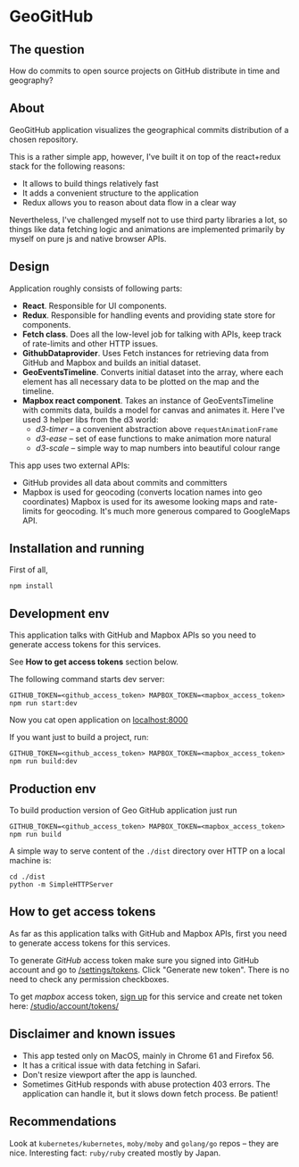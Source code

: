 GeoGitHub
=========

The question
------------
How do commits to open source projects on GitHub distribute in time and geography?

About
-----
GeoGitHub application visualizes the geographical commits distribution of a chosen repository.

This is a rather simple app, however, I've built it on top of the react+redux stack for the following reasons:
 * It allows to build things relatively fast
 * It adds a convenient structure to the application
 * Redux allows you to reason about data flow in a clear way

Nevertheless, I've challenged myself not to use third party libraries a lot,
so things like data fetching logic and animations are implemented primarily by myself on pure js and native browser APIs.

Design
------
Application roughly consists of following parts:
 * **React**. Responsible for UI components.
 * **Redux**. Responsible for handling events and providing state store for components.
 * **Fetch class**. Does all the low-level job for talking with APIs, keep track of rate-limits and other HTTP issues.
 * **GithubDataprovider**. Uses Fetch instances for retrieving data from GitHub and Mapbox and builds an initial dataset.
 * **GeoEventsTimeline**. Converts initial dataset into the array, where each element has all necessary data to be plotted on the map and the timeline.
 * **Mapbox react component**. Takes an instance of GeoEventsTimeline with commits data, builds a model for canvas and animates it. Here I've used 3 helper libs from the d3 world:
    * *d3-timer* – a convenient abstraction above ``requestAnimationFrame``
    * *d3-ease* – set of ease functions to make animation more natural
    * *d3-scale* – simple way to map numbers into beautiful colour range

This app uses two external APIs:
 * GitHub provides all data about commits and committers
 * Mapbox is used for geocoding (converts location names into geo coordinates)
   Mapbox is used for its awesome looking maps and rate-limits for geocoding. It's much more generous compared to GoogleMaps API.

Installation and running
------------------------
First of all,
```
npm install
```

Development env
---------------
This application talks with GitHub and Mapbox APIs so you need to generate access tokens for this services.

See **How to get access tokens** section below.

The following command starts dev server:

```
GITHUB_TOKEN=<github_access_token> MAPBOX_TOKEN=<mapbox_access_token> npm run start:dev
```

Now you cat open application on [localhost:8000](http://localhost:8000)

If you want just to build a project, run:
```
GITHUB_TOKEN=<github_access_token> MAPBOX_TOKEN=<mapbox_access_token> npm run build:dev
```

Production env
--------------
To build production version of Geo GitHub application just run
```
GITHUB_TOKEN=<github_access_token> MAPBOX_TOKEN=<mapbox_access_token> npm run build
```

A simple way to serve content of the ``./dist`` directory over HTTP on a local machine is: 
```
cd ./dist
python -m SimpleHTTPServer
```

How to get access tokens
------------------------
As far as this application talks with GitHub and Mapbox APIs, first you need to generate access tokens for this services.

To generate *GitHub* access token make sure you signed into GitHub account and go to [/settings/tokens](https://github.com/settings/tokens). Click "Generate new token". There is no need to check any permission checkboxes.

To get *mapbox* access token, [sign up](https://www.mapbox.com/signup/) for this service and create net token here: [/studio/account/tokens/](https://www.mapbox.com/studio/account/tokens/)

Disclaimer and known issues
---------------------------

 * This app tested only on MacOS, mainly in Chrome 61 and Firefox 56.
 * It has a critical issue with data fetching in Safari.
 * Don't resize viewport after the app is launched.
 * Sometimes GitHub responds with abuse protection 403 errors. The application can handle it, but it slows down fetch process. Be patient!

Recommendations
--------------
Look at ``kubernetes/kubernetes``, ``moby/moby`` and ``golang/go`` repos – they are nice.
Interesting fact: ``ruby/ruby`` created mostly by Japan.